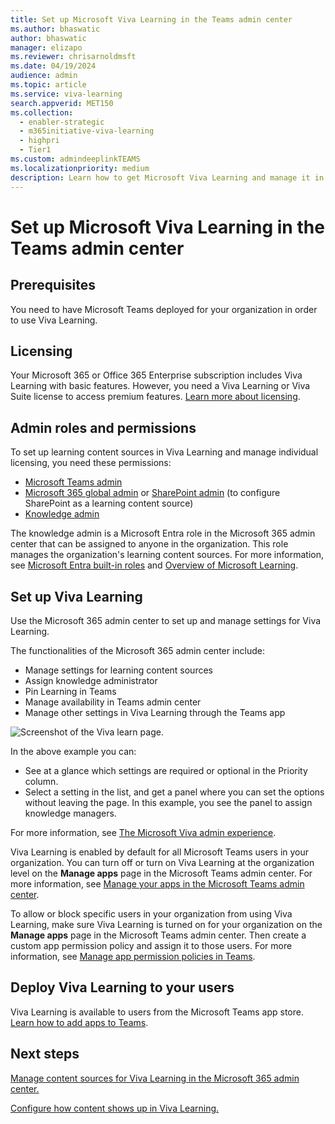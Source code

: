 ```yaml
---
title: Set up Microsoft Viva Learning in the Teams admin center
ms.author: bhaswatic
author: bhaswatic
manager: elizapo
ms.reviewer: chrisarnoldmsft
ms.date: 04/19/2024
audience: admin
ms.topic: article
ms.service: viva-learning
search.appverid: MET150
ms.collection:
  - enabler-strategic
  - m365initiative-viva-learning
  - highpri
  - Tier1
ms.custom: admindeeplinkTEAMS
ms.localizationpriority: medium
description: Learn how to get Microsoft Viva Learning and manage it in the Teams admin center.
---
```


# Set up Microsoft Viva Learning in the Teams admin center

## Prerequisites

You need to have Microsoft Teams deployed for your organization in order to use Viva Learning.

## Licensing

Your Microsoft 365 or Office 365 Enterprise subscription includes Viva Learning with basic features. However, you need a Viva Learning or Viva Suite license to access premium features. [Learn more about licensing](https://www.microsoft.com/microsoft-viva/learning?rtc=1).

## Admin roles and permissions

To set up learning content sources in Viva Learning and manage individual licensing, you need these permissions:

- [Microsoft Teams admin](/microsoftteams/using-admin-roles)
- [Microsoft 365 global admin](/microsoft-365/admin/add-users/about-admin-roles) or [SharePoint admin](/sharepoint/sharepoint-admin-role) (to configure SharePoint as a learning content source)
- [Knowledge admin](/azure/active-directory/roles/permissions-reference#knowledge-administrator)

The knowledge admin is a Microsoft Entra role in the Microsoft 365 admin center that can be assigned to anyone in the organization. This role manages the organization's learning content sources. For more information, see [Microsoft Entra built-in roles](/azure/active-directory/roles/permissions-reference#knowledge-administrator) and [Overview of Microsoft Learning](overview-viva-learning.md).

## Set up Viva Learning

Use the Microsoft 365 admin center to set up and manage settings for Viva Learning.



The functionalities of the Microsoft 365 admin center include:

- Manage settings for learning content sources
- Assign knowledge administrator
- Pin Learning in Teams
- Manage availability in Teams admin center
- Manage other settings in Viva Learning through the Teams app

![Screenshot of the Viva learn page.](/viva/media/learn-admin.png)

In the above example you can:

- See at a glance which settings are required or optional in the Priority column.
- Select a setting in the list, and get a panel where you can set the options without leaving the page. In this example, you see the panel to assign knowledge managers.

For more information, see [The Microsoft Viva admin experience](/viva/new-microsoft-viva-admin-experience).

Viva Learning is enabled by default for all Microsoft Teams users in your organization. You can turn off or turn on Viva Learning at the organization level on the **Manage apps** page in the Microsoft Teams admin center. For more information, see [Manage your apps in the Microsoft Teams admin center](/microsoftteams/manage-apps).

To allow or block specific users in your organization from using Viva Learning, make sure Viva Learning is turned on for your organization on the **Manage apps** page in the Microsoft Teams admin center. Then create a custom app permission policy and assign it to those users. For more information, see [Manage app permission policies in Teams](/microsoftteams/teams-app-permission-policies).

## Deploy Viva Learning to your users

Viva Learning is available to users from the Microsoft Teams app store. [Learn how to add apps to Teams](https://support.microsoft.com/office/add-an-app-to-microsoft-teams-b2217706-f7ed-4e64-8e96-c413afd02f77).

## Next steps

[Manage content sources for Viva Learning in the Microsoft 365 admin center.](content-sources-365-admin-center.md)

[Configure how content shows up in Viva Learning.](use-tabs.md)
